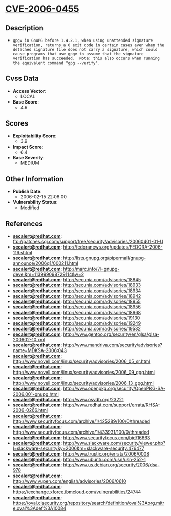 
# [CVE-2006-0455](ftp://patches.sgi.com/support/free/security/advisories/20060401-01-U)

## Description

- `gpgv in GnuPG before 1.4.2.1, when using unattended signature verification, returns a 0 exit code in certain cases even when the detached signature file does not carry a signature, which could cause programs that use gpgv to assume that the signature verification has succeeded.  Note: this also occurs when running the equivalent command "gpg --verify".`

## Cvss Data

- **Access Vector**:
  - LOCAL
- **Base Score**:
  - 4.6

## Scores

- **Exploitability Score**:
  - 3.9
- **Impact Score**:
  - 6.4
- **Base Severity**:
  - MEDIUM

## Other Information

- **Publish Date**:
  - 2006-02-15 22:06:00
- **Vulnerability Status**:
  - Modified

## References

- **secalert@redhat.com**: ftp://patches.sgi.com/support/free/security/advisories/20060401-01-U
- **secalert@redhat.com**: http://fedoranews.org/updates/FEDORA-2006-116.shtml
- **secalert@redhat.com**: http://lists.gnupg.org/pipermail/gnupg-announce/2006q1/000211.html
- **secalert@redhat.com**: http://marc.info/?l=gnupg-devel&m=113999098729114&w=2
- **secalert@redhat.com**: http://secunia.com/advisories/18845
- **secalert@redhat.com**: http://secunia.com/advisories/18933
- **secalert@redhat.com**: http://secunia.com/advisories/18934
- **secalert@redhat.com**: http://secunia.com/advisories/18942
- **secalert@redhat.com**: http://secunia.com/advisories/18955
- **secalert@redhat.com**: http://secunia.com/advisories/18956
- **secalert@redhat.com**: http://secunia.com/advisories/18968
- **secalert@redhat.com**: http://secunia.com/advisories/19130
- **secalert@redhat.com**: http://secunia.com/advisories/19249
- **secalert@redhat.com**: http://secunia.com/advisories/19532
- **secalert@redhat.com**: http://www.gentoo.org/security/en/glsa/glsa-200602-10.xml
- **secalert@redhat.com**: http://www.mandriva.com/security/advisories?name=MDKSA-2006:043
- **secalert@redhat.com**: http://www.novell.com/linux/security/advisories/2006_05_sr.html
- **secalert@redhat.com**: http://www.novell.com/linux/security/advisories/2006_09_gpg.html
- **secalert@redhat.com**: http://www.novell.com/linux/security/advisories/2006_13_gpg.html
- **secalert@redhat.com**: http://www.openpkg.org/security/OpenPKG-SA-2006.001-gnupg.html
- **secalert@redhat.com**: http://www.osvdb.org/23221
- **secalert@redhat.com**: http://www.redhat.com/support/errata/RHSA-2006-0266.html
- **secalert@redhat.com**: http://www.securityfocus.com/archive/1/425289/100/0/threaded
- **secalert@redhat.com**: http://www.securityfocus.com/archive/1/433931/100/0/threaded
- **secalert@redhat.com**: http://www.securityfocus.com/bid/16663
- **secalert@redhat.com**: http://www.slackware.com/security/viewer.php?l=slackware-security&y=2006&m=slackware-security.476477
- **secalert@redhat.com**: http://www.trustix.org/errata/2006/0008
- **secalert@redhat.com**: http://www.ubuntu.com/usn/usn-252-1
- **secalert@redhat.com**: http://www.us.debian.org/security/2006/dsa-978
- **secalert@redhat.com**: http://www.vupen.com/english/advisories/2006/0610
- **secalert@redhat.com**: https://exchange.xforce.ibmcloud.com/vulnerabilities/24744
- **secalert@redhat.com**: https://oval.cisecurity.org/repository/search/definition/oval%3Aorg.mitre.oval%3Adef%3A10084
